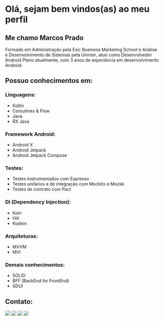 # Olá, sejam bem vindos(as) ao meu perfil
 
## Me chamo Marcos Prado
 
Formado em Administração pela Esic Business Marketing School e Análise e Desenvolvimento de Sistemas pela Uninter, atuo como Desenvolvedor Android Pleno atualmente, com 3 anos de experiência em desenvolvimento Android.

## Possuo conhecimentos em:

### Linguagens:
- Kotlin
- Coroutines & Flow
- Java
- RX Java

### Framework Android:
- Android X
- Android Jetpack
- Android Jetpack Compose

### Testes:
- Testes instrumentados com Espresso
- Testes unitários e de integração com Mockito e Mockk
- Testes de contrato com Pact

### DI (Dependency Injection):
- Koin
- Hilt
- Kodein

### Arquiteturas:
- MVVM
- MVI

### Demais conhecimentos:
- SOLID
- BFF (BackEnd for FrontEnd)
- SDUI
 
## Contato:
<div> 
 <a href="https://www.linkedin.com/in/mprado18/" target="_blank"><img src="https://img.shields.io/badge/-LinkedIn-%230077B5?style=for-the-badge&logo=linkedin&logoColor=white" target="_blank"></a>
 <a href="https://github.com/Mprado18?tab=repositories" target="_blank"><img src="https://img.shields.io/badge/GitHub-100000?style=for-the-badge&logo=github&logoColor=white"></a>
 <a href="https://steamcommunity.com/id/yulhin" target="_blank"><img src="https://img.shields.io/badge/Steam-000000?style=for-the-badge&logo=steam&logoColor=white"></a>
 <a href="https://psnprofiles.com/Yulhin" target="_blank"><img src="https://img.shields.io/badge/PlayStation-003791?style=for-the-badge&logo=playstation&logoColor=white"></a> 
</div>
